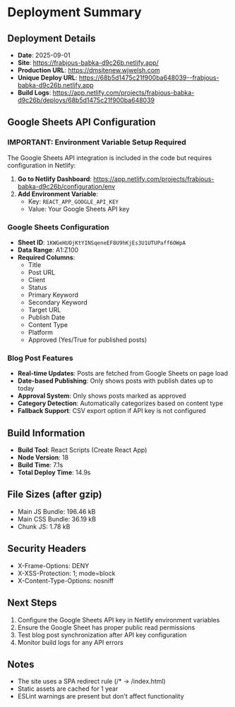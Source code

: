 # Deployment Summary

## Deployment Details
- **Date**: 2025-09-01
- **Site**: https://frabjous-babka-d9c26b.netlify.app/
- **Production URL**: https://dmsitenew.wjwelsh.com
- **Unique Deploy URL**: https://68b5d1475c21f900ba648039--frabjous-babka-d9c26b.netlify.app
- **Build Logs**: https://app.netlify.com/projects/frabjous-babka-d9c26b/deploys/68b5d1475c21f900ba648039

## Google Sheets API Configuration

### IMPORTANT: Environment Variable Setup Required

The Google Sheets API integration is included in the code but requires configuration in Netlify:

1. **Go to Netlify Dashboard**: https://app.netlify.com/projects/frabjous-babka-d9c26b/configuration/env
2. **Add Environment Variable**:
   - Key: `REACT_APP_GOOGLE_API_KEY`
   - Value: Your Google Sheets API key

### Google Sheets Configuration
- **Sheet ID**: `1KWGeHUOjKtYINSqeneEF8U9hKjEs3U1UTUPaff6OWpA`
- **Data Range**: A1:Z100
- **Required Columns**: 
  - Title
  - Post URL
  - Client
  - Status
  - Primary Keyword
  - Secondary Keyword
  - Target URL
  - Publish Date
  - Content Type
  - Platform
  - Approved (Yes/True for published posts)

### Blog Post Features
- **Real-time Updates**: Posts are fetched from Google Sheets on page load
- **Date-based Publishing**: Only shows posts with publish dates up to today
- **Approval System**: Only shows posts marked as approved
- **Category Detection**: Automatically categorizes based on content type
- **Fallback Support**: CSV export option if API key is not configured

## Build Information
- **Build Tool**: React Scripts (Create React App)
- **Node Version**: 18
- **Build Time**: 7.1s
- **Total Deploy Time**: 14.9s

## File Sizes (after gzip)
- Main JS Bundle: 196.46 kB
- Main CSS Bundle: 36.19 kB
- Chunk JS: 1.78 kB

## Security Headers
- X-Frame-Options: DENY
- X-XSS-Protection: 1; mode=block
- X-Content-Type-Options: nosniff

## Next Steps
1. Configure the Google Sheets API key in Netlify environment variables
2. Ensure the Google Sheet has proper public read permissions
3. Test blog post synchronization after API key configuration
4. Monitor build logs for any API errors

## Notes
- The site uses a SPA redirect rule (/* → /index.html)
- Static assets are cached for 1 year
- ESLint warnings are present but don't affect functionality